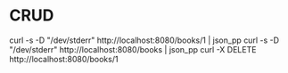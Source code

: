 # CRUD

curl -s -D "/dev/stderr"  http://localhost:8080/books/1 | json_pp
curl -s -D "/dev/stderr" http://localhost:8080/books | json_pp
curl -X DELETE http://localhost:8080/books/1